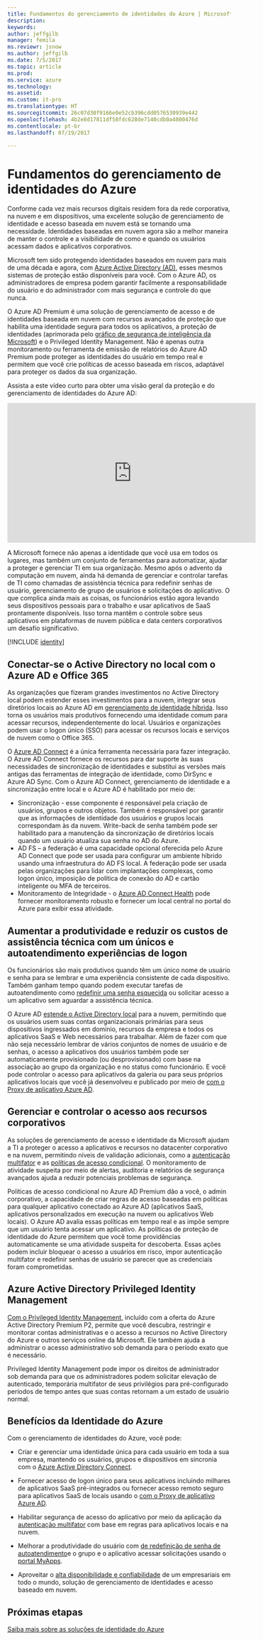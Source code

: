 ```yaml
---
title: Fundamentos do gerenciamento de identidades do Azure | Microsoft Docs
description: 
keywords: 
author: jeffgilb
manager: femila
ms.reviewr: jsnow
ms.author: jeffgilb
ms.date: 7/5/2017
ms.topic: article
ms.prod: 
ms.service: azure
ms.technology: 
ms.assetid: 
ms.custom: it-pro
ms.translationtype: HT
ms.sourcegitcommit: 26c07d30f9166e0e52cb396cdd0576530939e442
ms.openlocfilehash: 4b2e8d17811df58fdc628de7140cdb0a4800476d
ms.contentlocale: pt-br
ms.lasthandoff: 07/19/2017

---
```

# <a name="fundamentals-of-azure-identity-management"></a>Fundamentos do gerenciamento de identidades do Azure
Conforme cada vez mais recursos digitais residem fora da rede corporativa, na nuvem e em dispositivos, uma excelente solução de gerenciamento de identidade e acesso baseada em nuvem está se tornando uma necessidade. Identidades baseadas em nuvem agora são a melhor maneira de manter o controle e a visibilidade de como e quando os usuários acessam dados e aplicativos corporativos.

Microsoft tem sido protegendo identidades baseados em nuvem para mais de uma década e agora, com [Azure Active Directory (AD)](https://docs.microsoft.com/azure/active-directory/active-directory-editions), esses mesmos sistemas de proteção estão disponíveis para você. Com o Azure AD, os administradores de empresa podem garantir facilmente a responsabilidade do usuário e do administrador com mais segurança e controle do que nunca.

O Azure AD Premium é uma solução de gerenciamento de acesso e de identidades baseada em nuvem com recursos avançados de proteção que habilita uma identidade segura para todos os aplicativos, a proteção de identidades (aprimorada pelo [gráfico de segurança de inteligência da Microsoft](https://www.microsoft.com/en-us/security/intelligence)) e o Privileged Identity Management. Não é apenas outra monitoramento ou ferramenta de emissão de relatórios do Azure AD Premium pode proteger as identidades do usuário em tempo real e permitem que você crie políticas de acesso baseada em riscos, adaptável para proteger os dados da sua organização.

Assista a este vídeo curto para obter uma visão geral da proteção e do gerenciamento de identidades do Azure AD:
<iframe width="560" height="315" src="https://www.youtube.com/embed/9LGIJ2-FKIM" frameborder="0" allowfullscreen></iframe>

A Microsoft fornece não apenas a identidade que você usa em todos os lugares, mas também um conjunto de ferramentas para automatizar, ajudar a proteger e gerenciar TI em sua organização. Mesmo após o advento da computação em nuvem, ainda há demanda de gerenciar e controlar tarefas de TI como chamadas de assistência técnica para redefinir senhas de usuário, gerenciamento de grupo de usuários e solicitações do aplicativo. O que complica ainda mais as coisas, os funcionários estão agora levando seus dispositivos pessoais para o trabalho e usar aplicativos de SaaS prontamente disponíveis. Isso torna mantêm o controle sobre seus aplicativos em plataformas de nuvem pública e data centers corporativos um desafio significativo.

[!INCLUDE [identity](../../includes/azure-ad-licenses.md)]

## <a name="connect-on-premises-active-directory-with-azure-ad-and-office-365"></a>Conectar-se o Active Directory no local com o Azure AD e Office 365
As organizações que fizeram grandes investimentos no Active Directory local podem estender esses investimentos para a nuvem, integrar seus diretórios locais ao Azure AD em [gerenciamento de identidade híbrida](https://docs.microsoft.com/azure/active-directory/active-directory-hybrid-identity-design-considerations-overview). Isso torna os usuários mais produtivos fornecendo uma identidade comum para acessar recursos, independentemente do local. Usuários e organizações podem usar o logon único (SSO) para acessar os recursos locais e serviços de nuvem como o Office 365.

O [Azure AD Connect](https://docs.microsoft.com/azure/active-directory/connect/active-directory-aadconnect) é a única ferramenta necessária para fazer integração. O Azure AD Connect fornece os recursos para dar suporte às suas necessidades de sincronização de identidades e substitui as versões mais antigas das ferramentas de integração de identidade, como DirSync e Azure AD Sync. Com o Azure AD Connect, gerenciamento de identidade e a sincronização entre local e o Azure AD é habilitado por meio de:

- Sincronização - esse componente é responsável pela criação de usuários, grupos e outros objetos. Também é responsável por garantir que as informações de identidade dos usuários e grupos locais correspondam às da nuvem. Write-back de senha também pode ser habilitado para a manutenção da sincronização de diretórios locais quando um usuário atualiza sua senha no AD do Azure.
- AD FS – a federação é uma capacidade opcional oferecida pelo Azure AD Connect que pode ser usada para configurar um ambiente híbrido usando uma infraestrutura do AD FS local. A federação pode ser usada pelas organizações para lidar com implantações complexas, como logon único, imposição de política de conexão do AD e cartão inteligente ou MFA de terceiros.
- Monitoramento de Integridade - o [Azure AD Connect Health](https://docs.microsoft.com/azure/active-directory/connect-health/active-directory-aadconnect-health) pode fornecer monitoramento robusto e fornecer um local central no portal do Azure para exibir essa atividade.

## <a name="increase-productivity-and-reduce-helpdesk-costs-with-self-service-and-single-sign-on-experiences"></a>Aumentar a produtividade e reduzir os custos de assistência técnica com um únicos e autoatendimento experiências de logon

Os funcionários são mais produtivos quando têm um único nome de usuário e senha para se lembrar e uma experiência consistente de cada dispositivo. Também ganham tempo quando podem executar tarefas de autoatendimento como [redefinir uma senha esquecida](https://docs.microsoft.com/azure/active-directory/active-directory-passwords) ou solicitar acesso a um aplicativo sem aguardar a assistência técnica.

O Azure AD [estende o Active Directory local](https://docs.microsoft.com/azure/active-directory/connect/active-directory-aadconnect) para a nuvem, permitindo que os usuários usem suas contas organizacionais primárias para seus dispositivos ingressados em domínio, recursos da empresa e todos os aplicativos SaaS e Web necessários para trabalhar. Além de fazer com que não seja necessário lembrar de vários conjuntos de nomes de usuário e de senhas, o acesso a aplicativos dos usuários também pode ser automaticamente provisionado (ou desprovisionado) com base na associação ao grupo da organização e no status como funcionário. E você pode controlar o acesso para aplicativos da galeria ou para seus próprios aplicativos locais que você já desenvolveu e publicado por meio de [com o Proxy de aplicativo Azure AD](https://docs.microsoft.com/azure/active-directory/active-directory-application-proxy-get-started).

## <a name="manage-and-control-access-to-corporate-resources"></a>Gerenciar e controlar o acesso aos recursos corporativos
As soluções de gerenciamento de acesso e identidade da Microsoft ajudam a TI a proteger o acesso a aplicativos e recursos no datacenter corporativo e na nuvem, permitindo níveis de validação adicionais, como a [autenticação multifator](https://docs.microsoft.com/azure/multi-factor-authentication/multi-factor-authentication-whats-next) e as [políticas de acesso condicional](https://docs.microsoft.com/azure/active-directory/active-directory-conditional-access-azure-portal). O monitoramento de atividade suspeita por meio de alertas, auditoria e relatórios de segurança avançados ajuda a reduzir potenciais problemas de segurança.

Políticas de acesso condicional no Azure AD Premium dão a você, o admin corporativo, a capacidade de criar regras de acesso baseadas em políticas para qualquer aplicativo conectado ao Azure AD (aplicativos SaaS, aplicativos personalizados em execução na nuvem ou aplicativos Web locais). O Azure AD avalia essas políticas em tempo real e as impõe sempre que um usuário tenta acessar um aplicativo. As políticas de proteção de identidade do Azure permitem que você tome providências automaticamente se uma atividade suspeita for descoberta. Essas ações podem incluir bloquear o acesso a usuários em risco, impor autenticação multifator e redefinir senhas de usuário se parecer que as credenciais foram comprometidas.


## <a name="azure-active-directory-privileged-identity-management"></a>Azure Active Directory Privileged Identity Management

[Com o Privileged Identity Management](https://docs.microsoft.com/azure/active-directory/active-directory-privileged-identity-management-getting-started), incluído com a oferta do Azure Active Directory Premium P2, permite que você descubra, restringir e monitorar contas administrativas e o acesso a recursos no Active Directory do Azure e outros serviços online da Microsoft. Ele também ajuda a administrar o acesso administrativo sob demanda para o período exato que é necessário.

Privileged Identity Management pode impor os direitos de administrador sob demanda para que os administradores podem solicitar elevação de autenticado, temporária multifator de seus privilégios para pré-configurado períodos de tempo antes que suas contas retornam a um estado de usuário normal.

## <a name="benefits-of-azure-identity"></a>Benefícios da Identidade do Azure

Com o gerenciamento de identidades do Azure, você pode:

-   Criar e gerenciar uma identidade única para cada usuário em toda a sua empresa, mantendo os usuários, grupos e dispositivos em sincronia com o [Azure Active Directory Connect](https://docs.microsoft.com/azure/active-directory/connect/active-directory-aadconnect).

-   Fornecer acesso de logon único para seus aplicativos incluindo milhares de aplicativos SaaS pré-integrados ou fornecer acesso remoto seguro para aplicativos SaaS de locais usando o [com o Proxy de aplicativo Azure AD](https://docs.microsoft.com/azure/active-directory/active-directory-application-proxy-get-started).

-   Habilitar segurança de acesso do aplicativo por meio da aplicação da [autenticação multifator](https://docs.microsoft.com/azure/multi-factor-authentication/multi-factor-authentication-whats-next) com base em regras para aplicativos locais e na nuvem.

-   Melhorar a produtividade do usuário com [de redefinição de senha de autoatendimento](https://docs.microsoft.com/azure/active-directory/active-directory-passwords)e o grupo e o aplicativo acessar solicitações usando o [portal MyApps](https://docs.microsoft.com/azure/active-directory/active-directory-saas-access-panel-user-help).

-   Aproveitar o [alta disponibilidade e confiabilidade](https://docs.microsoft.com/azure/architecture/resiliency/high-availability-azure-applications) de um empresariais em todo o mundo, solução de gerenciamento de identidades e acesso baseado em nuvem.

## <a name="next-steps"></a>Próximas etapas
[Saiba mais sobre as soluções de identidade do Azure](https://docs.microsoft.com/azure/active-directory/understand-azure-identity-solutions)

